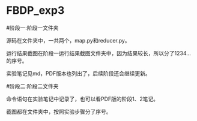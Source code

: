 # FBDP_exp3


#阶段一:阶段一文件夹

源码在文件夹中，一共两个，map.py和reducer.py。

运行结果截图在阶段一运行结果截图文件夹中，因为结果较长，所以分了1234...的序号。

实验笔记见md，PDF版本也列出了，后续阶段还会继续更新。


#阶段二:阶段二文件夹

命令语句在实验笔记中记录了，也可以看PDF版的阶段1、2笔记。

截图都在文件夹中，按照实验步骤分了序号。
